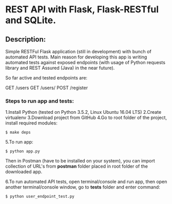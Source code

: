 # REST API with Flask, Flask-RESTful and SQLite.

## Description:
Simple RESTFul Flask application (still in development) with bunch of automated API tests. Main reason for developing this app is writing automated tests against exposed endpoints (with usage of Python requests library and REST Assured (Java) in the near future). 

So far active and tested endpoints are:

GET /users
GET /users/<name>
POST /register

### Steps to run app and tests:

1.Install Python (tested on Python 3.5.2, Linux Ubuntu 16.04 LTS)
2.Create virtualenv
3.Download project from GitHub
4.Go to root folder of the project, install required modules:

```
$ make deps
```

5.To run app:

```
$ python app.py
```

Then in Postman (have to be installed on your system), you can import collection of URL's from __postman__ folder placed in root folder of the downloaded app. 

6.To run automated API tests, open terminal/console and run app, then open another terminal/console window, go to __tests__ folder and enter command:

```
$ python user_endpoint_test.py
```
